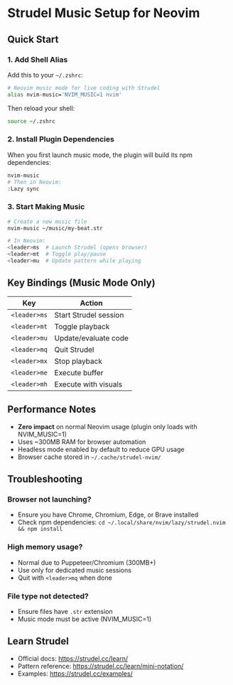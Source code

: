# Strudel Music Setup for Neovim

## Quick Start

### 1. Add Shell Alias
Add this to your `~/.zshrc`:

```bash
# Neovim music mode for live coding with Strudel
alias nvim-music='NVIM_MUSIC=1 nvim'
```

Then reload your shell:
```bash
source ~/.zshrc
```

### 2. Install Plugin Dependencies
When you first launch music mode, the plugin will build its npm dependencies:

```bash
nvim-music
# Then in Neovim:
:Lazy sync
```

### 3. Start Making Music
```bash
# Create a new music file
nvim-music ~/music/my-beat.str

# In Neovim:
<leader>ms  # Launch Strudel (opens browser)
<leader>mt  # Toggle play/pause
<leader>mu  # Update pattern while playing
```

## Key Bindings (Music Mode Only)

| Key | Action |
|-----|--------|
| `<leader>ms` | Start Strudel session |
| `<leader>mt` | Toggle playback |
| `<leader>mu` | Update/evaluate code |
| `<leader>mq` | Quit Strudel |
| `<leader>mx` | Stop playback |
| `<leader>me` | Execute buffer |
| `<leader>mh` | Execute with visuals |

## Performance Notes

- **Zero impact** on normal Neovim usage (plugin only loads with NVIM_MUSIC=1)
- Uses ~300MB RAM for browser automation
- Headless mode enabled by default to reduce GPU usage
- Browser cache stored in `~/.cache/strudel-nvim/`

## Troubleshooting

### Browser not launching?
- Ensure you have Chrome, Chromium, Edge, or Brave installed
- Check npm dependencies: `cd ~/.local/share/nvim/lazy/strudel.nvim && npm install`

### High memory usage?
- Normal due to Puppeteer/Chromium (300MB+)
- Use only for dedicated music sessions
- Quit with `<leader>mq` when done

### File type not detected?
- Ensure files have `.str` extension
- Music mode must be active (NVIM_MUSIC=1)

## Learn Strudel

- Official docs: https://strudel.cc/learn/
- Pattern reference: https://strudel.cc/learn/mini-notation/
- Examples: https://strudel.cc/examples/